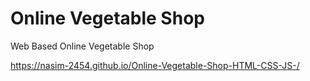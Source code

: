 # Online Vegetable Shop
Web Based Online Vegetable Shop

https://nasim-2454.github.io/Online-Vegetable-Shop-HTML-CSS-JS-/
